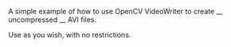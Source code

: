 A simple example of how to use OpenCV VideoWriter 
to create __ uncompressed __ AVI files.

Use as you wish, with no restrictions.